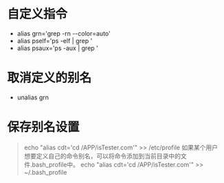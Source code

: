 # 自定义指令
- alias grn='grep -rn --color=auto'
- alias pself='ps -elf | grep '
- alias psaux='ps -aux | grep '

# 取消定义的别名
- unalias grn

# 保存别名设置
> echo "alias cdt='cd /APP/isTester.com'" >> /etc/profile
> 如果某个用户想要定义自己的命令别名，可以将命令添加到当前目录中的文件.bash_profile中。
> echo "alias cdt='cd /APP/isTester.com'" >> ~/.bash_profile
